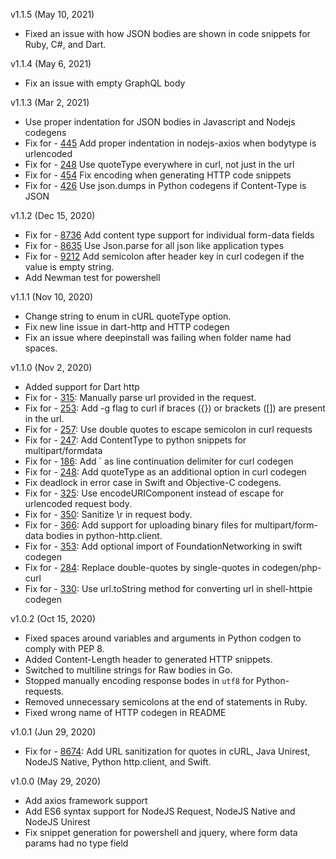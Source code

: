v1.1.5 (May 10, 2021)

- Fixed an issue with how JSON bodies are shown in code snippets for Ruby, C#, and Dart.

v1.1.4 (May 6, 2021)

- Fix an issue with empty GraphQL body

v1.1.3 (Mar 2, 2021)

- Use proper indentation for JSON bodies in Javascript and Nodejs codegens
- Fix for - [445](https://github.com/postmanlabs/postman-code-generators/issues/445) Add proper indentation in nodejs-axios when bodytype is urlencoded
- Fix for - [248](https://github.com/postmanlabs/postman-code-generators/issues/248) Use quoteType everywhere in curl, not just in the url
- Fix for - [454](https://github.com/postmanlabs/postman-code-generators/issues/454) Fix encoding when generating HTTP code snippets
- Fix for - [426](https://github.com/postmanlabs/postman-code-generators/issues/426) Use json.dumps in Python codegens if Content-Type is JSON

v1.1.2 (Dec 15, 2020)

- Fix for - [8736](https://github.com/postmanlabs/postman-app-support/issues/8736) Add content type support for individual form-data fields
- Fix for - [8635](https://github.com/postmanlabs/postman-app-support/issues/8635) Use Json.parse for all json like application types
- Fix for - [9212](https://github.com/postmanlabs/postman-app-support/issues/9212) Add semicolon after header key in curl codegen if the value is empty string.
- Add Newman test for powershell

v1.1.1 (Nov 10, 2020)

- Change string to enum in cURL quoteType option.
- Fix new line issue in dart-http and HTTP codegen
- Fix an issue where deepinstall was failing when folder name had spaces.

v1.1.0 (Nov 2, 2020)

- Added support for Dart http
- Fix for - [315](https://github.com/postmanlabs/postman-code-generators/issues/315): Manually parse url provided in the request.
- Fix for - [253](https://github.com/postmanlabs/postman-code-generators/issues/253): Add -g flag to curl if braces ({}) or brackets ([]) are present in the url.
- Fix for - [257](https://github.com/postmanlabs/postman-code-generators/issues/257): Use double quotes to escape semicolon in curl requests
- Fix for - [247](https://github.com/postmanlabs/postman-code-generators/issues/247): Add ContentType to python snippets for multipart/formdata
- Fix for - [186](https://github.com/postmanlabs/postman-code-generators/issues/186): Add ` as line continuation delimiter for curl codegen
- Fix for - [248](https://github.com/postmanlabs/postman-code-generators/issues/248): Add quoteType as an additional option in curl codegen
- Fix deadlock in error case in Swift and Objective-C codegens.
- Fix for - [325](https://github.com/postmanlabs/postman-code-generators/issues/325): Use encodeURIComponent instead of escape for urlencoded request body.
- Fix for - [350](https://github.com/postmanlabs/postman-code-generators/issues/350): Sanitize \r in request body.
- Fix for - [366](https://github.com/postmanlabs/postman-code-generators/issues/366): Add support for uploading binary files for multipart/form-data bodies in python-http.client.
- Fix for - [353](https://github.com/postmanlabs/postman-code-generators/issues/353): Add optional import of FoundationNetworking in swift codegen
- Fix for - [284](https://github.com/postmanlabs/postman-code-generators/issues/284): Replace double-quotes by single-quotes in codegen/php-curl
- Fix for - [330](https://github.com/postmanlabs/postman-code-generators/issues/330): Use url.toString method for converting url in shell-httpie codegen

v1.0.2 (Oct 15, 2020)

- Fixed spaces around variables and arguments in Python codgen to comply with PEP 8.
- Added Content-Length header to generated HTTP snippets.
- Switched to multiline strings for Raw bodies in Go.
- Stopped manually encoding response bodes in `utf8` for Python-requests.
- Removed unnecessary semicolons at the end of statements in Ruby.
- Fixed wrong name of HTTP codegen in README

v1.0.1 (Jun 29, 2020)

- Fix for - [8674](https://github.com/postmanlabs/postman-app-support/issues/8674): Add URL sanitization for quotes in cURL, Java Unirest, NodeJS Native, Python http.client, and Swift.

v1.0.0 (May 29, 2020)

- Add axios framework support
- Add ES6 syntax support for NodeJS Request, NodeJS Native and NodeJS Unirest
- Fix snippet generation for powershell and jquery, where form data params had no type field
